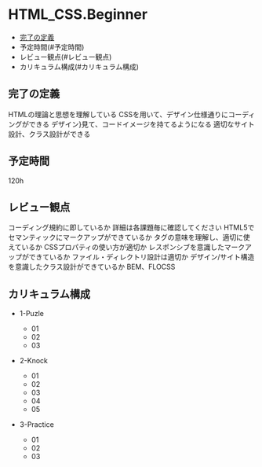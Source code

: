 # HTML_CSS.Beginner
* [完了の定義](#完了の定義)
* 予定時間(#予定時間)
* レビュー観点(#レビュー観点)
* カリキュラム構成(#カリキュラム構成)



## 完了の定義
HTMLの理論と思想を理解している
CSSを用いて、デザイン仕様通りにコーディングができる
デザイン}見て、コードイメージを持てるようになる
適切なサイト設計、クラス設計ができる

## 予定時間
120h

## レビュー観点
コーディング規約に即しているか
詳細は各課題毎に確認してください
HTML5でセマンティックにマークアップができているか
タグの意味を理解し、適切に使えているか
CSSプロパティの使い方が適切か
レスポンシブを意識したマークアップができているか
ファイル・ディレクトリ設計は適切か
デザイン/サイト構造を意識したクラス設計ができているか
BEM、FLOCSS

## カリキュラム構成
* 1-Puzle
  * 01
  * 02
  * 03

* 2-Knock
  * 01
  * 02
  * 03
  * 04
  * 05
  
* 3-Practice
  * 01
  * 02
  * 03
